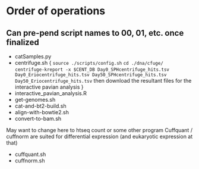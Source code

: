# Order of operations
## Can pre-pend script names to 00, 01, etc. once finalized

* catSamples.py
* centrifuge.sh
{
`source ./scripts/config.sh`
`cd ./dna/cfuge/`
`centrifuge-kreport -x $CENT_DB Day0_SPHcentrifuge_hits.tsv Day0_Eriocentrifuge_hits.tsv Day50_SPHcentrifuge_hits.tsv Day50_Eriocentrifuge_hits.tsv`
then download the resultant files for the interactive pavian analysis
}
* interactive_pavian_analysis.R
* get-genomes.sh
* cat-and-bt2-build.sh
* align-with-bowtie2.sh
* convert-to-bam.sh

May want to change here to htseq count or some other program
Cuffquant / cuffnorm are suited for differential expression
(and eukaryotic expression at that)

* cuffquant.sh
* cuffnorm.sh
